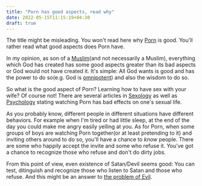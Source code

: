 ```yaml
---
title: "Porn has good aspects, read why"
date: 2022-05-15T11:15:19+04:30
draft: true
---
```


The title might be misleading. You won't read here why [Porn](https://en.wikipedia.org/wiki/Pornography) is good. You'll rather read what good aspects does Porn have.

In my opinion, as son of a [Muslim](https://en.wikipedia.org/wiki/Muslims)(and not necessarily a Muslim),
everything which God has created has some good aspects greater than its bad aspects or God would not have
created it. It's simple: All God wants is good and has the power to do
so(e.g. God is [omnipotent](https://en.wikipedia.org/wiki/Omnipotence)) and also the wisdom to do so.

So what is the good aspect of Porn? Learning how to have sex with your wife?
Of course not! There are several articles in [Sexology](https://en.wikipedia.org/wiki/Sexology) as well as
[Psychology](https://en.wikipedia.org/wiki/Psychology) stating watching Porn has bad effects on one's sexual life.

As you probably know, different people in different situations have different behaviors. For example when I'm tired or had little sleep, at the end of the day you could make me angry easily yelling at you. As for Porn, when some groups of boys are watching Porn together(or at least pretending to it) and inviting others around to do so, you'll have a chance to *know* people. There are some who happily accept the invite and some who refuse it. You've got a chance to recognize those who refuse and don't do dirty jobs.

From this point of view, even existence of Satan/Devil seems good: You can test, ditinguish and recognize those who listen to Satan and those who refuse. And this might be an answer to [the problem of Evil](https://en.wikipedia.org/wiki/Problem_of_evil).
